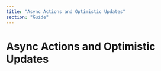 ```yaml
---
title: "Async Actions and Optimistic Updates"
section: "Guide"
---
```


# Async Actions and Optimistic Updates
